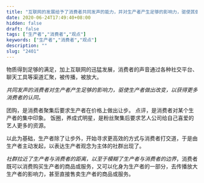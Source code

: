 ```yaml
---
title: "互联网的发展给予了消费者共同发声的能力，并对生产者产生足够的影响力，驱使其做出改变，以获得更多消费者的认同。"
date: 2020-06-24T17:49:40+08:00
hidden: false
draft: false
tags: ["生产者","消费者","观点"]
keywords: ["生产者","消费者","观点"]
description: ""
slug: "2401"
---
```


物质得到足够的满足，加上互联网的迅猛发展，消费者的声音通过各种社交平台、聊天工具等渠道汇聚，被传播，被放大。

*共同发声的消费者对生产者产生足够的影响力，驱使生产者做出改变，以获得更多消费者的认同。*

<!--more-->

团购，是消费者聚集后要求生产者在价格上做出让步。
点评，是消费者对某个生产者的集中印象。
饭圈，养成式明星，是粉丝聚集后要求艺人公司给自己喜爱的艺人更多的资源。

以此为基础，生产者除了让步外，开始寻求更高效的方式与消费者打交道，于是由生产者主动发起，以表达生产者观念为主体的社群出现了。

*社群拉近了生产者与消费者的距离，以至于模糊了生产者与消费者的边界*，消费者既可以消费购买生产者的商品或服务，又可以化身为生产者的一部分，去传播放大生产者的影响力，甚至直接售卖生产者的商品或服务。